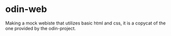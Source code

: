 # odin-web

Making a mock webiste that utilizes basic html and css, it is a copycat of the one provided by the odin-project. 

